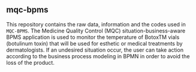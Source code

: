 ## mqc-bpms
This repository contains the raw data, information and the codes used in `MQC-BPMS`. The Medicine Quality Control (MQC) situation-business-aware BPMS application is used to monitor the temperature of BotoxTM vials (botulinum toxin) that will be used for esthetic or medical treatments by dermatologists. If an undesired situation occur, the user can take action according to the business process modeling in BPMN in order to avoid the loss of the product.
